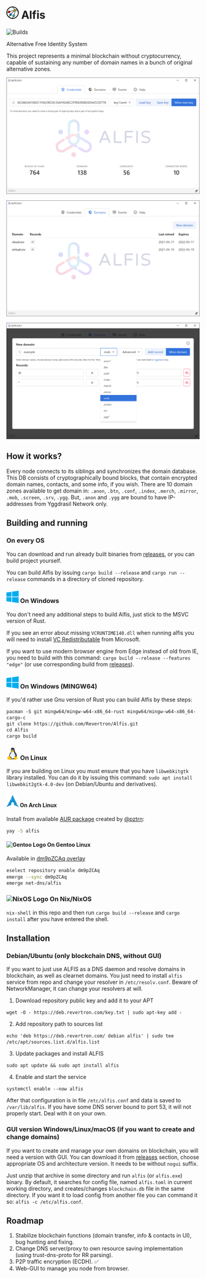 # ![](/img/logo/32px.png) Alfis

![Builds](https://github.com/Revertron/Alfis/actions/workflows/rust_build_and_test.yml/badge.svg)

Alternative Free Identity System

This project represents a minimal blockchain without cryptocurrency, capable of sustaining any number of domain names in a bunch of original alternative zones.

![Screenshot](img/keys.png)

![Screenshot](img/domains2.png)

![Screenshot](img/domains.png)

## How it works?
Every node connects to its siblings and synchronizes the domain database.
This DB consists of cryptographically bound blocks, that contain encrypted domain names, contacts, and some info, if you wish.
There are 10 domain zones available to get domain in:
`.anon`, `.btn`, `.conf`, `.index`, `.merch`, `.mirror`, `.mob`, `.screen`, `.srv`, `.ygg`.
But, `.anon` and `.ygg` are bound to have IP-addresses from Yggdrasil Network only.

## Building and running

### On every OS
You can download and run already built binaries from [releases](https://github.com/Revertron/Alfis/releases), or you can build project yourself.

You can build Alfis by issuing `cargo build --release` and `cargo run --release` commands in a directory of cloned repository.

### ![Windows Logo](/img/windows.svg) On Windows
You don't need any additional steps to build Alfis, just stick to the MSVC version of Rust.

If you see an error about missing `VCRUNTIME140.dll` when running alfis you will need to install [VC Redistributable](https://www.microsoft.com/en-us/download/details.aspx?id=52685) from Microsoft.

If you want to use modern browser engine from Edge instead of old from IE, you need to build with this command: `cargo build --release --features "edge"` (or use corresponding build from [releases](https://github.com/Revertron/Alfis/releases)).

### ![Windows Logo](/img/windows.svg) On Windows (MINGW64)
If you'd rather use Gnu version of Rust you can build Alfis by these steps:
```
pacman -S git mingw64/mingw-w64-x86_64-rust mingw64/mingw-w64-x86_64-cargo-c
git clone https://github.com/Revertron/Alfis.git
cd Alfis
cargo build
```

### ![Linux Logo](/img/linux.svg) On Linux
If you are building on Linux you must ensure that you have `libwebkitgtk` library installed.
You can do it by issuing this command: `sudo apt install libwebkit2gtk-4.0-dev` (on Debian/Ubuntu and derivatives).

#### ![Arch Linux Logo](/img/archlinux.svg) On Arch Linux

Install from available [AUR package](https://aur.archlinux.org/packages/alfis) created by [@pztrn](https://github.com/pztrn):

```sh
yay -S alfis
```

####  <img src="https://www.gentoo.org/assets/img/logo/icon-192.png" alt="Gentoo Logo" width=16 height=16> On Gentoo Linux

Available in [dm9pZCAq overlay](https://github.com/gentoo-mirror/dm9pZCAq)
```sh
eselect repository enable dm9pZCAq
emerge --sync dm9pZCAq
emerge net-dns/alfis
```

### ![NixOS Logo](https://nixos.org/favicon.ico) On Nix/NixOS
`nix-shell` in this repo and then run `cargo build --release` and `cargo install` after you have entered the shell.

## Installation

### Debian/Ubuntu (only blockchain DNS, without GUI)
If you want to just use ALFIS as a DNS daemon and resolve domains in blockchain, as well as clearnet domains.
You just need to install `alfis` service from repo and change your resolver in `/etc/resolv.conf`.
Beware of NetworkManager, it can change your resolvers at will.

1. Download repository public key and add it to your APT
```
wget -O - https://deb.revertron.com/key.txt | sudo apt-key add -
```
2. Add repository path to sources list
```
echo 'deb https://deb.revertron.com/ debian alfis' | sudo tee /etc/apt/sources.list.d/alfis.list
```
3. Update packages and install ALFIS
```
sudo apt update && sudo apt install alfis
```
4. Enable and start the service
```
systemctl enable --now alfis
```
After that configuration is in file `/etc/alfis.conf` and data is saved to `/var/lib/alfis`.
If you have some DNS server bound to port 53, it will not properly start. Deal with it on your own.

### GUI version Windows/Linux/macOS (if you want to create and change domains)
If you want to create and manage your own domains on blockchain, you will need a version with GUI.
You can download it from [releases](https://github.com/Revertron/Alfis/releases) section, choose appropriate OS and architecture version.
It needs to be without `nogui` suffix.

Just unzip that archive in some directory and run `alfis` (or `alfis.exe`) binary.
By default, it searches for config file, named `alfis.toml` in current working directory, and creates/changes `blockchain.db` file in the same directory.
If you want it to load config from another file you can command it so: `alfis -c /etc/alfis.conf`.

## Roadmap
1. Stabilize blockchain functions (domain transfer, info & contacts in UI), bug hunting and fixing.
2. Change DNS server/proxy to own resource saving implementation (using trust-dns-proto for RR parsing).
3. P2P traffic encryption (ECDH). ✅
4. Web-GUI to manage you node from browser.
